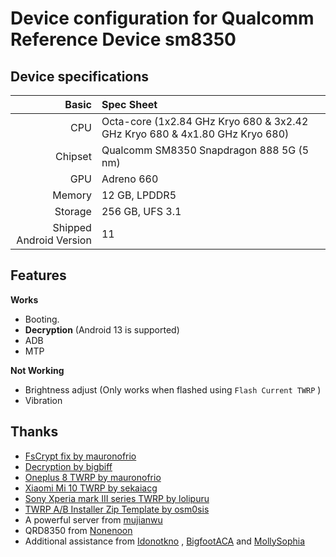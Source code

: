 Device configuration for Qualcomm Reference Device sm8350
=========================================

## Device specifications

Basic   | Spec Sheet
-------:|:-------------------------
CPU     | Octa-core (1x2.84 GHz Kryo 680 & 3x2.42 GHz Kryo 680 & 4x1.80 GHz Kryo 680)
Chipset | Qualcomm SM8350 Snapdragon 888 5G (5 nm)
GPU     | Adreno 660
Memory  | 12 GB, LPDDR5
Storage | 256 GB, UFS 3.1
Shipped Android Version | 11

## Features

**Works**

- Booting.
- **Decryption** (Android 13 is supported)
- ADB
- MTP

**Not Working**
- Brightness adjust (Only works when flashed using `Flash Current TWRP` )
- Vibration

## Thanks

- [FsCrypt fix by mauronofrio](https://github.com/mauronofrio/android_bootable_recovery)
- [Decryption by bigbiff](https://github.com/bigbiff/android_bootable_recovery)
- [Oneplus 8 TWRP by mauronofrio](https://github.com/mauronofrio/android_device_oneplus_instantnoodle_TWRP)
- [Xiaomi Mi 10 TWRP by sekaiacg](https://github.com/sekaiacg/android_device_xiaomi_umi_TWRP)
- [Sony Xperia mark III series TWRP by lolipuru](https://github.com/sonybasement/twrp_android_sony_pdx215)
- [TWRP A/B Installer Zip Template by osm0sis](https://github.com/osm0sis/twrp_abtemplate)
- A powerful server from [mujianwu](https://github.com/mujianwu)
- QRD8350 from [Nonenoon](https://github.com/Nonenoon)
- Additional assistance from [Idonotkno](https://github.com/Idonotkno) , [BigfootACA](https://github.com/BigfootACA) and [MollySophia](https://github.com/MollySophia)
